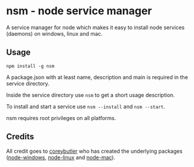 nsm - node service manager
==========================

A service manager for node which makes it easy to install node services (daemons) on windows, linux and mac.

Usage
-----

`npm install -g nsm`

A package.json with at least name, description and main is required in the service directory.

Inside the service directory use `nsm` to get a short usage description.

To install and start a service use `nsm --install` and `nsm --start`.

nsm requires root privileges on all platforms.

Credits
-------

All credit goes to [coreybutler](https://github.com/coreybutler) who has created the underlying packages ([node-windows](https://github.com/coreybutler/node-windows), [node-linux](https://github.com/coreybutler/node-linux) and [node-mac](https://github.com/coreybutler/node-mac)).
